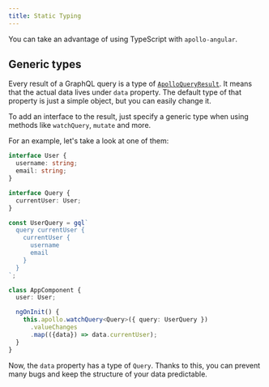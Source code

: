 ```yaml
---
title: Static Typing
---
```


You can take an advantage of using TypeScript with `apollo-angular`.

<h2 id="generic-types">Generic types</h2>

Every result of a GraphQL query is a type of [`ApolloQueryResult`][ApolloQueryResult]. It means that the actual data lives under `data` property. The default type of that property is just a simple object, but you can easily change it.

To add an interface to the result, just specify a generic type when using methods like `watchQuery`, `mutate` and more.

For an example, let's take a look at one of them:

```ts
interface User {
  username: string;
  email: string;
}

interface Query {
  currentUser: User;
}

const UserQuery = gql`
  query currentUser {
    currentUser {
      username
      email
    }
  }
`;

class AppComponent {
  user: User;

  ngOnInit() {
    this.apollo.watchQuery<Query>({ query: UserQuery })
      .valueChanges
      .map(({data}) => data.currentUser);
  }
}
```

Now, the `data` property has a type of `Query`.
Thanks to this, you can prevent many bugs and keep the structure of your data predictable.

[ApolloQueryResult]: /core/apollo-client-api.html#ApolloQueryResult

